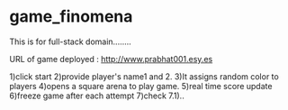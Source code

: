 # game_finomena
This is for full-stack domain........

URL of game deployed : http://www.prabhat001.esy.es

1)click start
2)provide player's name1 and 2.
3)It assigns random color to players
4)opens a square arena to play game.
5)real time score update
6)freeze game after each attempt
7)check 7.1)..

